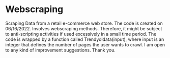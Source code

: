 # Webscraping
Scraping Data from a retail e-commerce web store.
The code is created on 06/16/2022. Involves webscraping methods. Therefore, it might be subject to anti-scripting activities if used excessively in a small time period.
The code is wrapped by a function called Trendyoldata(input), where input is an integer that defines the number of pages the user wants to crawl. 
I am open to any kind of improvement suggestions. Thank you. 
